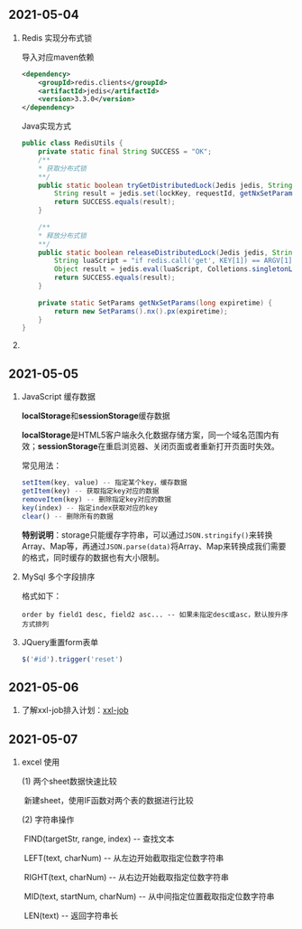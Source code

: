 ## 2021-05-04

1.  Redis 实现分布式锁

    导入对应maven依赖

    ```xml
    <dependency>
        <groupId>redis.clients</groupId>
        <artifactId>jedis</artifactId>
        <version>3.3.0</version>
    </dependency>
    ```

    Java实现方式

    ```java
    public class RedisUtils {
        private static final String SUCCESS = "OK";
        /**
        * 获取分布式锁
        **/
        public static boolean tryGetDistributedLock(Jedis jedis, String lockKey, String requestId, long expiretime) {
            String result = jedis.set(lockKey, requestId, getNxSetParams(expiretime));
            return SUCCESS.equals(result);
        }
        
        /**
        * 释放分布式锁
        **/
        public static boolean releaseDistributedLock(Jedis jedis, String lockKey, String requestId) {
            String luaScript = "if redis.call('get', KEY[1]) == ARGV[1] then return redis.call('del', KEY[1]) else return 0 end";
            Object result = jedis.eval(luaScript, Colletions.singletonList(lockKey), Colletions.singletonList(requestId));
            return SUCCESS.equals(result);
        }
        
        private static SetParams getNxSetParams(long expiretime) {
            return new SetParams().nx().px(expiretime);
        }
    }
    ```

    

2.  

## 2021-05-05

1.  JavaScript 缓存数据

    **localStorage**和**sessionStorage**缓存数据

    **localStorage**是HTML5客户端永久化数据存储方案，同一个域名范围内有效；**sessionStorage**在重启浏览器、关闭页面或者重新打开页面时失效。

    常见用法：

    ```javascript
    setItem(key, value) -- 指定某个key，缓存数据
    getItem(key) -- 获取指定key对应的数据
    removeItem(key) -- 删除指定key对应的数据
    key(index) -- 指定index获取对应的key
    clear() -- 删除所有的数据
    ```

    **特别说明**：storage只能缓存字符串，可以通过`JSON.stringify()`来转换Array、Map等，再通过`JSON.parse(data)`将Array、Map来转换成我们需要的格式，同时缓存的数据也有大小限制。

2.  MySql 多个字段排序

    格式如下：

    ```mysql
    order by field1 desc, field2 asc... -- 如果未指定desc或asc，默认按升序方式排列
    ```

3.  JQuery重置form表单

    ```js
    $('#id').trigger('reset')
    ```

## 2021-05-06

1.  了解xxl-job排入计划：[xxl-job](https://github.com/xuxueli/xxl-job)

## 2021-05-07

1.  excel 使用

    (1) 两个sheet数据快速比较

    ​	新建sheet，使用IF函数对两个表的数据进行比较

    (2) 字符串操作

    ​	FIND(targetStr, range, index) -- 查找文本

    ​	LEFT(text, charNum) -- 从左边开始截取指定位数字符串

    ​	RIGHT(text, charNum) -- 从右边开始截取指定位数字符串

    ​	MID(text, startNum, charNum) -- 从中间指定位置截取指定位数字符串

    ​	LEN(text) -- 返回字符串长